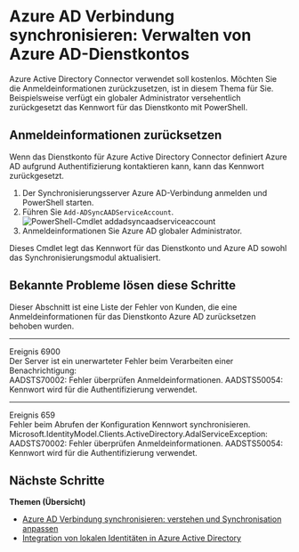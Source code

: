 <properties
    pageTitle="Azure AD Verbindung synchronisieren: Azure AD-Dienstkonto verwalten | Microsoft Azure"
    description="Dieses Thema beschreibt das Dienstkonto Azure AD wiederherstellen."
    services="active-directory"
    keywords="AADSTS70002, AADSTS50054, Kennwort für Azure AD Connect Sync Connector Service-Konto zurücksetzen"
    documentationCenter=""
    authors="andkjell"
    manager="femila"
    editor=""/>

<tags
    ms.service="active-directory"
    ms.workload="identity"
    ms.tgt_pltfrm="na"
    ms.devlang="na"
    ms.topic="article"
    ms.date="09/01/2016"
    ms.author="billmath"/>

# <a name="azure-ad-connect-sync-how-to-manage-the-azure-ad-service-account"></a>Azure AD Verbindung synchronisieren: Verwalten von Azure AD-Dienstkontos
Azure Active Directory Connector verwendet soll kostenlos. Möchten Sie die Anmeldeinformationen zurückzusetzen, ist in diesem Thema für Sie. Beispielsweise verfügt ein globaler Administrator versehentlich zurückgesetzt das Kennwort für das Dienstkonto mit PowerShell.

## <a name="reset-the-credentials"></a>Anmeldeinformationen zurücksetzen
Wenn das Dienstkonto für Azure Active Directory Connector definiert Azure AD aufgrund Authentifizierung kontaktieren kann, kann das Kennwort zurückgesetzt.

1. Der Synchronisierungsserver Azure AD-Verbindung anmelden und PowerShell starten.
2. Führen Sie `Add-ADSyncAADServiceAccount`.  
![PowerShell-Cmdlet addadsyncaadserviceaccount](./media/active-directory-aadconnectsync-howto-azureadaccount/addadsyncaadserviceaccount.png)
3. Anmeldeinformationen Sie Azure AD globaler Administrator.

Dieses Cmdlet legt das Kennwort für das Dienstkonto und Azure AD sowohl das Synchronisierungsmodul aktualisiert.

## <a name="known-issues-these-steps-can-solve"></a>Bekannte Probleme lösen diese Schritte
Dieser Abschnitt ist eine Liste der Fehler von Kunden, die eine Anmeldeinformationen für das Dienstkonto Azure AD zurücksetzen behoben wurden.

-----------
Ereignis 6900  
Der Server ist ein unerwarteter Fehler beim Verarbeiten einer Benachrichtigung:  
AADSTS70002: Fehler überprüfen Anmeldeinformationen. AADSTS50054: Kennwort wird für die Authentifizierung verwendet.

----------
Ereignis 659  
Fehler beim Abrufen der Konfiguration Kennwort synchronisieren. Microsoft.IdentityModel.Clients.ActiveDirectory.AdalServiceException:  
AADSTS70002: Fehler überprüfen Anmeldeinformationen. AADSTS50054: Kennwort wird für die Authentifizierung verwendet.

## <a name="next-steps"></a>Nächste Schritte

**Themen (Übersicht)**

- [Azure AD Verbindung synchronisieren: verstehen und Synchronisation anpassen](active-directory-aadconnectsync-whatis.md)
- [Integration von lokalen Identitäten in Azure Active Directory](active-directory-aadconnect.md)
